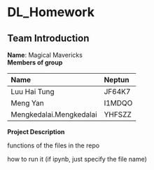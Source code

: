 # DL_Homework 
## Team Introduction
**Name**: Magical Mavericks  
**Members of group**  

| Name | Neptun | 
|:---|:---|
| Luu Hai Tung | JF64K7 | 
| Meng Yan | I1MDQO  | 
| Mengkedalai.Mengkedalai | YHFSZZ | 

**Project Description**

functions of the files in the repo

how to run it (if ipynb, just specify the file name) 

